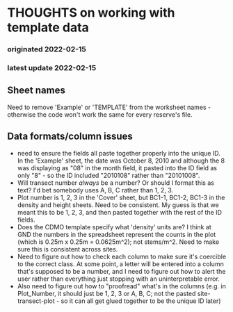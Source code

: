 # THOUGHTS on working with template data  
### originated 2022-02-15  
### latest update 2022-02-15  

## Sheet names  

Need to remove 'Example' or 'TEMPLATE' from the worksheet names - otherwise the code won't work the same for every reserve's file.  



## Data formats/column issues  

+  need to ensure the fields all paste together properly into the unique ID. In the 'Example' sheet, the date was October 8, 2010 and although the 8 was displaying as "08" in the month field, it pasted into the ID field as only "8" - so the ID included "2010108" rather than "20101008".  
+  Will transect number *always* be a number? Or should I format this as text? I'd bet somebody uses A, B, C rather than 1, 2, 3.  
+  Plot number is 1, 2, 3 in the 'Cover' sheet, but BC1-1, BC1-2, BC1-3 in the density and height sheets. Need to be consistent. My guess is that we meant this to be 1, 2, 3, and then pasted together with the rest of the ID fields.  
+  Does the CDMO template specify what 'density' units are? I think at GND the numbers in the spreadsheet represent the counts in the plot (which is 0.25m x 0.25m = 0.0625m^2); not stems/m^2. Need to make sure this is consistent across sites.  
+  Need to figure out how to check each column to make sure it's coercible to the correct class. At some point, a letter will be entered into a column that's supposed to be a number, and I need to figure out how to alert the user rather than everything just stopping with an uninterpretable error.  
+  Also need to figure out how to "proofread" what's in the columns (e.g. in Plot_Number, it should just be 1, 2, 3 or A, B, C; not the pasted site-transect-plot - so it can all get glued together to be the unique ID later)  


